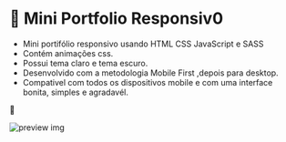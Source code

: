 # 💼 Mini Portfolio Responsiv0

- Mini portifólio responsivo usando HTML CSS JavaScript e SASS
- Contém animações css.
- Possui tema claro e tema escuro.
- Desenvolvido com a metodologia Mobile First ,depois para desktop.
- Compativel com todos os dispositivos mobile e com uma interface bonita, simples e agradavél.

💙

![preview img](/preview.png)
